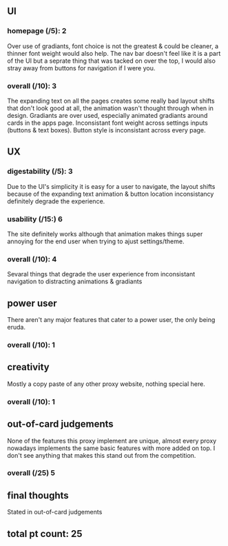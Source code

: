 ## UI
### homepage (/5): 2
Over use of gradiants, font choice is not the greatest & could be cleaner, a thinner font weight would also help. The nav bar doesn't feel like it is a part of the UI but a seprate thing that was tacked on over the top, I would also stray away from buttons for navigation if I were you.
### overall (/10): 3
The expanding text on all the pages creates some really bad layout shifts that don't look good at all, the animation wasn't thought through when in design. Gradiants are over used, especially animated gradiants around cards in the apps page. Inconsistant font weight across settings inputs (buttons & text boxes). Button style is inconsistant across every page.
## UX
### digestability (/5): 3
Due to the UI's simplicity it is easy for a user to navigate, the layout shifts because of the expanding text animation & button location inconsistancy definitely degrade the experience.
### usability (/15:) 6
The site definitely works although that animation makes things super annoying for the end user when trying to ajust settings/theme.
### overall (/10): 4
Sevaral things that degrade the user experience from inconsistant navigation to distracting animations & gradiants
## power user
There aren't any major features that cater to a power user, the only being eruda.
### overall (/10): 1
## creativity
Mostly a copy paste of any other proxy website, nothing special here.
### overall (/10): 1
## out-of-card judgements
None of the features this proxy implement are unique, almost every proxy nowadays implements the same basic features with more added on top. I don't see anything that makes this stand out from the competition.
### overall (/25) 5

## final thoughts
Stated in out-of-card judgements

## total pt count: 25